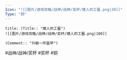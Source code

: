 ```yaml
---
Icon: "![[图片/游戏攻略/战神/战神/奖杯/矮人的工藝.png|30]]"
Type: "铜"
---
```

```ad-common-bronze-trophy
title: (Title:: "矮人的工藝")
![[图片/游戏攻略/战神/战神/奖杯/矮人的工藝.png|100]]

(Comment:: "升級一件盔甲")
```

#战神/战神/奖杯 #奖杯 #铜
